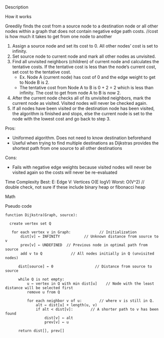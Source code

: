 Description

How it works

Greedily finds the cost from a source node to a destination node or all other nodes within a graph that does not contain negative edge path costs.
//cost is how much it takes to get from one node to another
1. Assign a source node and set its cost to 0. All other nodes’ cost is set to infinity.
2. Set source node to current node and mark all other nodes as unvisited.
3. Find all unvisited neighbors (children) of current node and calculates the tentative costs. If the tentative cost is less than the node’s current cost, set cost to the tentative cost.
	- Ex. Node A (current node) has cost of 0 and the edge weight to get to Node B is 2.
	- The tentative cost from Node A to B is 0 + 2 = 2 which is less than infinity. The cost to get from node A to B is now 2.
4. After the current node checks all of its unvisited neighbors, mark the current node as visited. Visited nodes will never be checked again.
5. If all nodes have been visited or the destination node has been visited, the algorithm is finished and stops, else the current node is set to the node with the lowest cost and go back to step 3.


Pros:
- Uniformed algorithm. Does not need to know destination beforehand
- Useful when trying to find multiple destinations as Dijkstras provides the shortest path from one source to all other destinations

Cons:
- Fails with negative edge weights because visited nodes will never be visited again so the costs will never be re-evaluated

Time Complexity
Best:
E: Edge
V: Vertices
O(E logV)
Worst:
O(V^2)
// double check, not sure if these include binary heap or fibonacci heap

Math

Pseudo code

```
function Dijkstra(Graph, source):

  create vertex set Q

   for each vertex v in Graph:             // Initialization
       dist[v] ← INFINITY           // Unknown distance from source to v
       prev[v] ← UNDEFINED  // Previous node in optimal path from source
       add v to Q             // All nodes initially in Q (unvisited nodes)

      dist[source] ← 0                   // Distance from source to source

      while Q is not empty:
          u ← vertex in Q with min dist[u]    // Node with the least distance will be selected first
          remove u from Q

          for each neighbor v of u:        // where v is still in Q.
              alt ← dist[u] + length(u, v)
              if alt < dist[v]:        // A shorter path to v has been found
                  dist[v] ← alt
                  prev[v] ← u

      return dist[], prev[]
```
